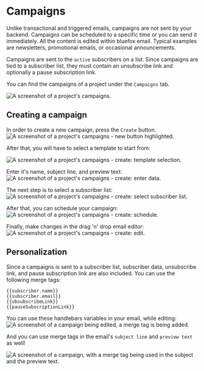 # Campaigns

Unlike transactional and triggered emails, campaigns are not sent by your backend. Campaigns can be scheduled to a specific time or you can send it immediately. All the content is edited within bluefox email. Typical examples are newsletters, promotional emails, or occasional announcements.

Campaigns are sent to the `active` subscribers on a list. Since campaigns are tied to a subscriber list, they must contain an unsubscribe link and optionally a pause subscription link.

You can find the campaigns of a project under the `Campaigns` tab.

![A screenshot of a project's campaigns.](https://placehold.co/800x600/EEE/31343C)

## Creating a campaign

In order to create a new campaign, press the `Create` button.
![A screenshot of a project's campaigns - new button highlighted.](https://placehold.co/800x600/EEE/31343C)

After that, you will have to select a template to start from:

![A screenshot of a project's campaigns - create: template selection.](https://placehold.co/800x600/EEE/31343C)

Enter it's name, subject line, and preview text:
![A screenshot of a project's campaigns - create: enter data.](https://placehold.co/800x600/EEE/31343C)

The next step is to select a subscriber list:
![A screenshot of a project's campaigns - create: select subscriber list.](https://placehold.co/800x600/EEE/31343C)

After that, you can schedule your campaign:
![A screenshot of a project's campaigns - create: schedule.](https://placehold.co/800x600/EEE/31343C)

Finally, make changes in the drag 'n' drop email editor:
![A screenshot of a project's campaigns - create: edit.](https://placehold.co/800x600/EEE/31343C)

## Personalization

Since a campaigns is sent to a subscriber list, subscriber data, unsubscribe link, and pause subscription link are also included. You can use the following merge tags:
```
{{subscriber.name}}
{{subscriber.email}}
{{ubsubscribeLink}}
{{pauseSubscriptionLink}}
```

You can use these handlebars variables in your email, while editing:
![A screenshot of a campaign being edited, a merge tag is being added.](https://placehold.co/800x600/EEE/31343C)

And you can use merge tags in the email's `subject line` and `preview text` as well!

![A screenshot of a campaign, with a merge tag being used in the subject and the preview text.](https://placehold.co/800x600/EEE/31343C)
